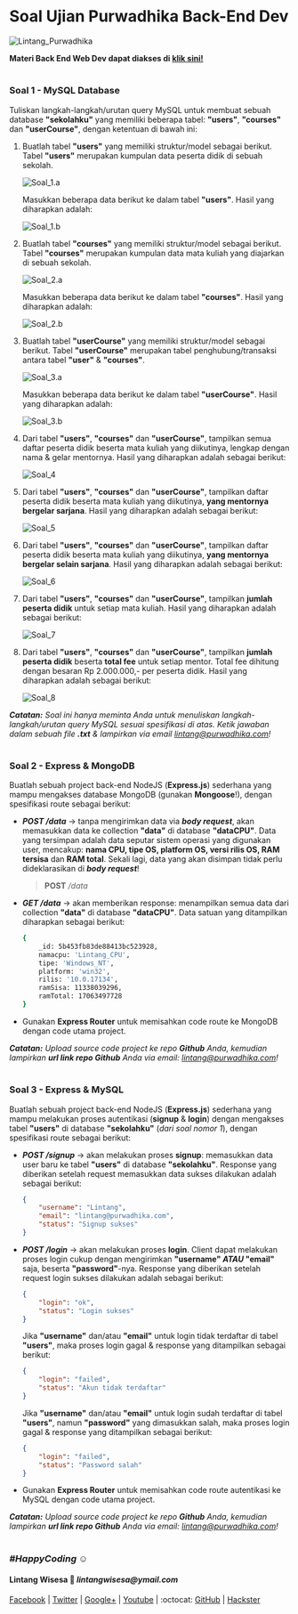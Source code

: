 # Soal Ujian Purwadhika Back-End Dev

![Lintang_Purwadhika](https://static.wixstatic.com/media/2e6af2_f69a4271c3534ae1869a7ed63e278b2b~mv2.png/v1/fill/w_246,h_39,al_c,usm_0.66_1.00_0.01/2e6af2_f69a4271c3534ae1869a7ed63e278b2b~mv2.png)

**Materi Back End Web Dev dapat diakses di [klik sini!](https://github.com/LintangWisesa/Purwadhika-JC05-03_BackEndWeb)**

#

### **Soal 1 - MySQL Database**

Tuliskan langkah-langkah/urutan query MySQL untuk membuat sebuah database **"sekolahku"** yang memiliki beberapa tabel: __"users"__, **"courses"** dan __"userCourse"__, dengan ketentuan di bawah ini:

1. Buatlah tabel **"users"** yang memiliki struktur/model sebagai berikut. Tabel __"users"__ merupakan kumpulan data peserta didik di sebuah sekolah.

    ![Soal_1.a](./a1.png)

    Masukkan beberapa data berikut ke dalam tabel __"users"__. Hasil yang diharapkan adalah:

    ![Soal_1.b](./a2.png)

2. Buatlah tabel **"courses"** yang memiliki struktur/model sebagai berikut. Tabel __"courses"__ merupakan kumpulan data mata kuliah yang diajarkan di sebuah sekolah.

    ![Soal_2.a](./b1.png)

    Masukkan beberapa data berikut ke dalam tabel __"courses"__. Hasil yang diharapkan adalah:

    ![Soal_2.b](./b2.png)

3. Buatlah tabel **"userCourse"** yang memiliki struktur/model sebagai berikut. Tabel __"userCourse"__ merupakan tabel penghubung/transaksi antara tabel __"user"__ & __"courses"__.

    ![Soal_3.a](./c1.png)

    Masukkan beberapa data berikut ke dalam tabel __"userCourse"__. Hasil yang diharapkan adalah:

    ![Soal_3.b](./c2.png)

4. Dari tabel __"users"__, **"courses"** dan __"userCourse"__, tampilkan semua daftar peserta didik beserta mata kuliah yang diikutinya, lengkap dengan nama & gelar mentornya. Hasil yang diharapkan adalah sebagai berikut:

    ![Soal_4](./d1.png)

5. Dari tabel __"users"__, **"courses"** dan __"userCourse"__, tampilkan daftar peserta didik beserta mata kuliah yang diikutinya, __yang mentornya bergelar sarjana__. Hasil yang diharapkan adalah sebagai berikut:

    ![Soal_5](./d2.png)

6. Dari tabel __"users"__, **"courses"** dan __"userCourse"__, tampilkan daftar peserta didik beserta mata kuliah yang diikutinya, __yang mentornya bergelar selain sarjana__. Hasil yang diharapkan adalah sebagai berikut:

    ![Soal_6](./d3.png)

7. Dari tabel __"users"__, **"courses"** dan __"userCourse"__, tampilkan __jumlah peserta didik__ untuk setiap mata kuliah. Hasil yang diharapkan adalah sebagai berikut:

    ![Soal_7](./d4.png)

8. Dari tabel __"users"__, **"courses"** dan __"userCourse"__, tampilkan __jumlah peserta didik__ beserta __total fee__ untuk setiap mentor. Total fee dihitung dengan besaran Rp 2.000.000,- per peserta didik. Hasil yang diharapkan adalah sebagai berikut:

    ![Soal_8](./d5.png)

_**Catatan:**_ _Soal ini hanya meminta Anda untuk menuliskan langkah-langkah/urutan query MySQL sesuai spesifikasi di atas. Ketik jawaban dalam sebuah file __.txt__ & lampirkan via email lintang@purwadhika.com!_

#

### **Soal 2 - Express & MongoDB**

Buatlah sebuah project back-end NodeJS (__Express.js__) sederhana yang mampu mengakses database MongoDB (gunakan __Mongoose__!), dengan spesifikasi route sebagai berikut:

- __*POST /data*__ &rarr; tanpa mengirimkan data via _**body request**_, akan memasukkan data ke collection **"data"** di database **"dataCPU"**. Data yang tersimpan adalah data seputar sistem operasi yang digunakan user, mencakup: **nama CPU, tipe OS, platform OS, versi rilis OS, RAM tersisa** dan **RAM total**. Sekali lagi, data yang akan disimpan tidak perlu dideklarasikan di _**body request**_!

    > __POST__ */data*

- **_GET /data_** &rarr; akan memberikan response: menampilkan semua data dari collection **"data"** di database **"dataCPU"**. Data satuan yang ditampilkan diharapkan sebagai berikut:

    ```bash
    {   
        _id: 5b453fb83de88413bc523928,
        namacpu: 'Lintang_CPU',
        tipe: 'Windows_NT',
        platform: 'win32',
        rilis: '10.0.17134',
        ramSisa: 11338039296,
        ramTotal: 17063497728
    }
    ```

- Gunakan __Express Router__ untuk memisahkan code route ke MongoDB dengan code utama project.

_**Catatan:**_ _Upload source code project ke repo __Github__ Anda, kemudian lampirkan __url link repo Github__ Anda via email: lintang@purwadhika.com!_

#

### **Soal 3 - Express & MySQL**

Buatlah sebuah project back-end NodeJS (__Express.js__) sederhana yang mampu melakukan proses autentikasi (__signup__ & __login__) dengan mengakses tabel __"users"__ di database __"sekolahku"__ (*dari soal nomor 1*), dengan spesifikasi route sebagai berikut:

- __*POST /signup*__ &rarr; akan melakukan proses __signup__: memasukkan data user baru ke tabel **"users"** di database **"sekolahku"**. Response yang diberikan setelah request memasukkan data sukses dilakukan adalah sebagai berikut:

    ```json
    {
        "username": "Lintang",
        "email": "lintang@purwadhika.com",
        "status": "Signup sukses"
    }
    ```

- __*POST /login*__ &rarr; akan melakukan proses __login__. Client dapat melakukan proses login cukup dengan mengirimkan __"username" *ATAU* "email"__ saja, beserta __"password"__-nya. Response yang diberikan setelah request login sukses dilakukan adalah sebagai berikut:

    ```json
    {
        "login": "ok",
        "status": "Login sukses"
    }
    ```
    
    Jika __"username"__ dan/atau __"email"__ untuk login tidak terdaftar di tabel __"users"__, maka proses login gagal & response yang ditampilkan sebagai berikut:

    ```json
    {
        "login": "failed",
        "status": "Akun tidak terdaftar"
    }
    ```

    Jika __"username"__ dan/atau __"email"__ untuk login sudah terdaftar di tabel __"users"__, namun __"password"__ yang dimasukkan salah, maka proses login gagal & response yang ditampilkan sebagai berikut:

    ```json
    {
        "login": "failed",
        "status": "Password salah"
    }
    ```

- Gunakan __Express Router__ untuk memisahkan code route autentikasi ke MySQL dengan code utama project.

_**Catatan:**_ _Upload source code project ke repo __Github__ Anda, kemudian lampirkan __url link repo Github__ Anda via email: lintang@purwadhika.com!_

#

### *__#HappyCoding__* :relaxed:

#### Lintang Wisesa :love_letter: _lintangwisesa@ymail.com_

[Facebook](https://www.facebook.com/lintangbagus) | 
[Twitter](https://twitter.com/Lintang_Wisesa) |
[Google+](https://plus.google.com/u/0/+LintangWisesa1) |
[Youtube](https://www.youtube.com/user/lintangbagus) | 
:octocat: [GitHub](https://github.com/LintangWisesa) |
[Hackster](https://www.hackster.io/lintangwisesa)
